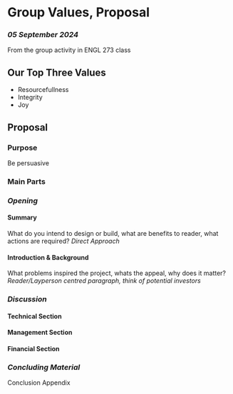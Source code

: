 # Group Values, Proposal 
### *05 September 2024*

From the group activity in ENGL 273 class

## Our Top Three Values
- Resourcefullness
- Integrity
- Joy

## Proposal
### Purpose
Be persuasive

### Main Parts
### *Opening*
#### Summary
What do you intend to design or build, what are benefits to reader, what actions are required?
*Direct Approach*

#### Introduction & Background
What problems inspired the project, whats the appeal, why does it matter? 
*Reader/Layperson centred paragraph, think of potential investors*

### *Discussion*
#### Technical Section
#### Management Section
#### Financial Section

### *Concluding Material*
Conclusion
Appendix